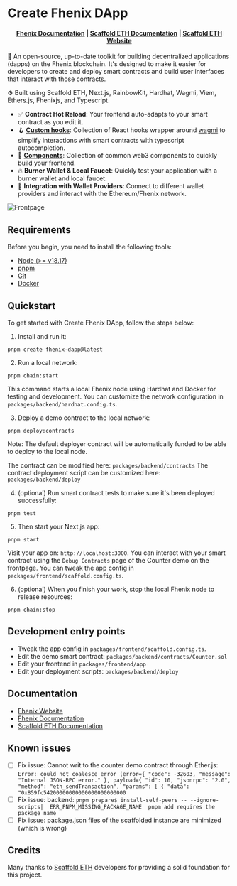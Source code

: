 # Create Fhenix DApp

<h4 align="center">
  <a href="https://docs.fhenix.zone/docs/devdocs/intro">Fhenix Documentation</a> |
  <a href="https://docs.scaffoldeth.io">Scaffold ETH Documentation</a> |
  <a href="https://scaffoldeth.io">Scaffold ETH Website</a>
</h4>

🧪 An open-source, up-to-date toolkit for building decentralized applications (dapps) on the Fhenix blockchain. 
It's designed to make it easier for developers to create and deploy smart contracts and build user interfaces that interact with those contracts.

⚙️ Built using Scaffold ETH, Next.js, RainbowKit, Hardhat, Wagmi, Viem, Ethers.js, Fhenixjs, and Typescript.

- ✅ **Contract Hot Reload**: Your frontend auto-adapts to your smart contract as you edit it.
- 🪝 **[Custom hooks](https://docs.scaffoldeth.io/hooks/)**: Collection of React hooks wrapper around [wagmi](https://wagmi.sh/) to simplify interactions with smart contracts with typescript autocompletion.
- 🧱 [**Components**](https://docs.scaffoldeth.io/components/): Collection of common web3 components to quickly build your frontend.
- 🔥 **Burner Wallet & Local Faucet**: Quickly test your application with a burner wallet and local faucet.
- 🔐 **Integration with Wallet Providers**: Connect to different wallet providers and interact with the Ethereum/Fhenix network.

![Frontpage](https://repository-images.githubusercontent.com/779264860/2d138d41-f588-4bf3-8d7b-50ac1b3af382)

## Requirements

Before you begin, you need to install the following tools:

- [Node (>= v18.17)](https://nodejs.org/en/download/)
- [pnpm](https://pnpm.io/installation)
- [Git](https://git-scm.com/downloads)
- [Docker](https://docs.docker.com/engine/install/)

## Quickstart

To get started with Create Fhenix DApp, follow the steps below:

1. Install and run it:

```
pnpm create fhenix-dapp@latest
```

2. Run a local network:

```
pnpm chain:start
```

This command starts a local Fhenix node using Hardhat and Docker for testing and development. 
You can customize the network configuration in `packages/backend/hardhat.config.ts`.

3. Deploy a demo contract to the local network:

```
pnpm deploy:contracts
```

Note: The default deployer contract will be automatically funded to be able to deploy to the local node.

The contract can be modified here: `packages/backend/contracts`
The contract deployment script can be customized here: `packages/backend/deploy`

4. (optional) Run smart contract tests to make sure it's been deployed successfully:

```
pnpm test
```

5. Then start your Next.js app:

```
pnpm start
```

Visit your app on: `http://localhost:3000`. You can interact with your smart contract using the `Debug Contracts` page of the Counter demo on the frontpage. 
You can tweak the app config in `packages/frontend/scaffold.config.ts`.

6. (optional) When you finish your work, stop the local Fhenix node to release resources:

```
pnpm chain:stop
```

## Development entry points

- Tweak the app config in `packages/frontend/scaffold.config.ts`.
- Edit the demo smart contract: `packages/backend/contracts/Counter.sol`
- Edit your frontend in `packages/frontend/app`
- Edit your deployment scripts: `packages/backend/deploy`

## Documentation

-  <a href="https://www.fhenix.io/">Fhenix Website</a>
-  <a href="https://docs.fhenix.zone/docs/devdocs/intro">Fhenix Documentation</a>
-  <a href="https://docs.scaffoldeth.io">Scaffold ETH Documentation</a>

## Known issues

- [ ] Fix issue: Cannot writ to the counter demo contract through Ether.js: `Error: could not coalesce error (error={ "code": -32603, "message": "Internal JSON-RPC error." }, payload={ "id": 10, "jsonrpc": "2.0", "method": "eth_sendTransaction", "params": [ { "data": "0x859fc54200000000000000000000000`
- [ ] Fix issue: backend: `pnpm prepare$ install-self-peers -- --ignore-scripts│  ERR_PNPM_MISSING_PACKAGE_NAME  pnpm add requires the package name`
- [ ] Fix issue: package.json files of the scaffolded instance are minimized (which is wrong)

## Credits

Many thanks to [Scaffold ETH](https://scaffoldeth.io/) developers for providing a solid foundation for this project.
